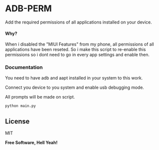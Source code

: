 # ADB-PERM

Add the required permissions of all applications installed on your device.

#### Why?
When i disabled the "MIUI Features" from my phone, all permissions of all applications have been reseted. So i make this script to re-enable this permissions so i dont need to go in every app settings and enable then.


### Documentation
You need to have adb and aapt installed in your system to this work.

Connect you device to you system and enable usb debugging mode.

All prompts will be made on script.

```sh
python main.py
```


License
----

MIT


**Free Software, Hell Yeah!**